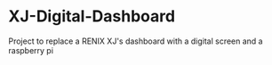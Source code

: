 # XJ-Digital-Dashboard
Project to replace a RENIX XJ's dashboard with a digital screen and a raspberry pi
